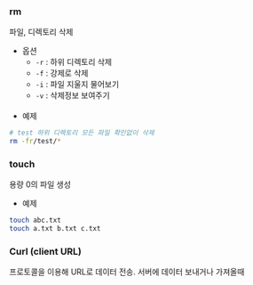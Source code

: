 ### rm

파일, 디렉토리 삭제

- 옵션
  - `-r` : 하위 디렉토리 삭제
  - `-f` : 강제로 삭제
  - `-i` : 파일 지울지 물어보기
  - `-v` : 삭제정보 보여주기  
    <br/>
- 예제

```bash
# test 하위 디렉토리 모든 파일 확인없이 삭제
rm -fr/test/*
```

### touch

용량 0의 파일 생성

- 예제

```bash
touch abc.txt
touch a.txt b.txt c.txt
```

### Curl (client URL)

프로토콜을 이용해 URL로 데이터 전송. 서버에 데이터 보내거나 가져올때
